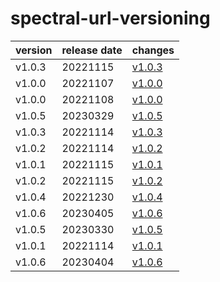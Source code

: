 # spectral-url-versioning	


|version|release date|changes|
|---|---|---|
|v1.0.3|20221115|[v1.0.3](./v1.0.3-20221115.md)|
|v1.0.0|20221107|[v1.0.0](./v1.0.0-20221107.md)|
|v1.0.0|20221108|[v1.0.0](./v1.0.0-20221108.md)|
|v1.0.5|20230329|[v1.0.5](./v1.0.5-20230329.md)|
|v1.0.3|20221114|[v1.0.3](./v1.0.3-20221114.md)|
|v1.0.2|20221114|[v1.0.2](./v1.0.2-20221114.md)|
|v1.0.1|20221115|[v1.0.1](./v1.0.1-20221115.md)|
|v1.0.2|20221115|[v1.0.2](./v1.0.2-20221115.md)|
|v1.0.4|20221230|[v1.0.4](./v1.0.4-20221230.md)|
|v1.0.6|20230405|[v1.0.6](./v1.0.6-20230405.md)|
|v1.0.5|20230330|[v1.0.5](./v1.0.5-20230330.md)|
|v1.0.1|20221114|[v1.0.1](./v1.0.1-20221114.md)|
|v1.0.6|20230404|[v1.0.6](./v1.0.6-20230404.md)|
